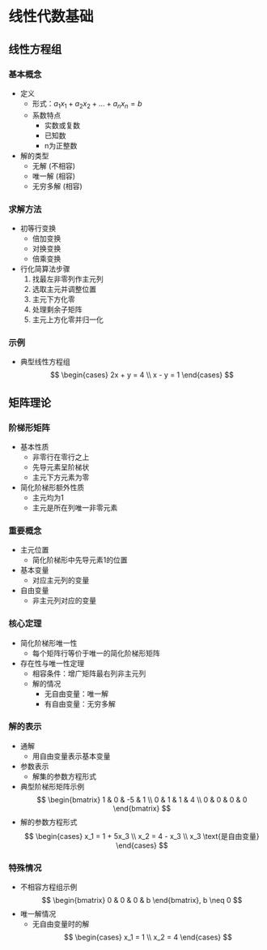 # 线性代数基础

## 线性方程组
### 基本概念
- 定义
  - 形式：$a_{1}x_{1}+a_{2}x_{2}+...+a_{n}x_{n}=b$
  - 系数特点
    - 实数或复数
    - 已知数
    - n为正整数
- 解的类型
  - 无解 (不相容)
  - 唯一解 (相容)
  - 无穷多解 (相容)

### 求解方法
- 初等行变换
  - 倍加变换
  - 对换变换
  - 倍乘变换
- 行化简算法步骤
  1. 找最左非零列作主元列
  2. 选取主元并调整位置
  3. 主元下方化零
  4. 处理剩余子矩阵
  5. 主元上方化零并归一化

### 示例
- 典型线性方程组
  $$
  \begin{cases}
  2x + y = 4 \\
  x - y = 1
  \end{cases}
$$
## 矩阵理论
### 阶梯形矩阵
- 基本性质
  - 非零行在零行之上
  - 先导元素呈阶梯状
  - 主元下方元素为零
- 简化阶梯形额外性质
  - 主元均为1
  - 主元是所在列唯一非零元素

### 重要概念
- 主元位置
  - 简化阶梯形中先导元素1的位置
- 基本变量
  - 对应主元列的变量
- 自由变量
  - 非主元列对应的变量

### 核心定理
- 简化阶梯形唯一性
  - 每个矩阵行等价于唯一的简化阶梯形矩阵
- 存在性与唯一性定理
  - 相容条件：增广矩阵最右列非主元列
  - 解的情况
    - 无自由变量：唯一解
    - 有自由变量：无穷多解

### 解的表示
- 通解
  - 用自由变量表示基本变量
- 参数表示
  - 解集的参数方程形式
- 典型阶梯形矩阵示例
  $$
  \begin{bmatrix}
  1 & 0 & -5 & 1 \\
  0 & 1 & 1 & 4 \\
  0 & 0 & 0 & 0
  \end{bmatrix}
$$
- 解的参数方程形式
  $$
  \begin{cases}
  x_1 = 1 + 5x_3 \\
  x_2 = 4 - x_3 \\
  x_3 \text{是自由变量}
  \end{cases}
  $$
### 特殊情况
- 不相容方程组示例
  $$
  \begin{bmatrix}
  0 & 0 & 0 & b
  \end{bmatrix}, b \neq 0
  $$
- 唯一解情况
  - 无自由变量时的解
     $$
    \begin{cases}
    x_1 = 1 \\
    x_2 = 4
    \end{cases}
    $$

